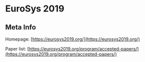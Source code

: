 # EuroSys 2019

## Meta Info

Homepage: [https://eurosys2019.org/](https://eurosys2019.org/)

Paper list: [https://eurosys2019.org/program/accepted-papers/](https://eurosys2019.org/program/accepted-papers/)
